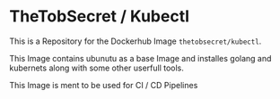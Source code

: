 # TheTobSecret / Kubectl

This is a Repository for the Dockerhub Image `thetobsecret/kubectl`.

This Image contains ubunutu as a base Image and installes golang and kubernets along with some other userfull tools.

This Image is ment to be used for CI / CD Pipelines